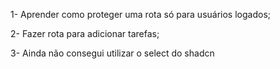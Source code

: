 1- Aprender como proteger uma rota só para usuários logados;

2- Fazer rota para adicionar tarefas;

3- Ainda não consegui utilizar o select do shadcn